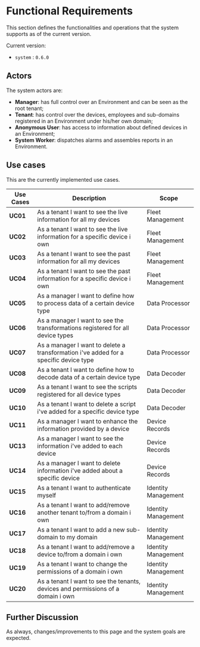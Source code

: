 # Functional Requirements

This section defines the functionalities and operations that the system supports as of the current version.

Current version:

- `system` : `0.6.0`

## Actors

The system actors are:

- **Manager**: has full control over an Environment and can be seen as the root tenant;
- **Tenant**: has control over the devices, employees and sub-domains registered in an
Environment under his/her own domain;
- **Anonymous User**: has access to information about defined devices in an Environment;
- **System Worker**: dispatches alarms and assembles reports in an Environment.

## Use cases

This are the currently implemented use cases.

| Use Cases | Description                                                                          | Scope               |
| --------- | ------------------------------------------------------------------------------------ | ------------------- |
| **UC01**  | As a tenant I want to see the live information for all my devices                    | Fleet Management    |
| **UC02**  | As a tenant I want to see the live information for a specific device i own           | Fleet Management    |
| **UC03**  | As a tenant I want to see the past information for all my devices                    | Fleet Management    |
| **UC04**  | As a tenant I want to see the past information for a specific device i own           | Fleet Management    |
| **UC05**  | As a manager I want to define how to process data of a certain device type           | Data Processor      |
| **UC06**  | As a manager I want to see the transformations registered for all device types       | Data Processor      |
| **UC07**  | As a manager I want to delete a transformation i've added for a specific device type | Data Processor      |
| **UC08**  | As a tenant I want to define how to decode data of a certain device type             | Data Decoder        |
| **UC09**  | As a tenant I want to see the scripts registered for all device types                | Data Decoder        |
| **UC10**  | As a tenant I want to delete a script i've added for a specific device type          | Data Decoder        |
| **UC11**  | As a manager I want to enhance the information provided by a device                  | Device Records      |
| **UC13**  | As a manager I want to see the information i've added to each device                 | Device Records      |
| **UC14**  | As a manager I want to delete information i've added about a specific device         | Device Records      |
| **UC15**  | As a tenant I want to authenticate myself                                            | Identity Management |
| **UC16**  | As a tenant I want to add/remove another tenant to/from a domain i own               | Identity Management |
| **UC17**  | As a tenant I want to add a new sub-domain to my domain                              | Identity Management |
| **UC18**  | As a tenant I want to add/remove a device to/from a domain i own                     | Identity Management |
| **UC19**  | As a tenant I want to change the permissions of a domain i own                       | Identity Management |
| **UC20**  | As a tenant I want to see the tenants, devices and permissions of a domain i own     | Identity Management |

## Further Discussion

As always, changes/improvements to this page and the system goals are expected.
